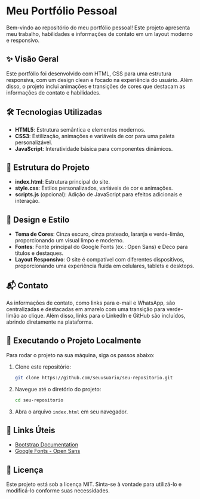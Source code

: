 # Meu Portfólio Pessoal

Bem-vindo ao repositório do meu portfólio pessoal! Este projeto apresenta meu trabalho, habilidades e informações de contato em um layout moderno e responsivo.

## ✨ Visão Geral

Este portfólio foi desenvolvido com HTML, CSS para uma estrutura responsiva, com um design clean e focado na experiência do usuário. Além disso, o projeto inclui animações e transições de cores que destacam as informações de contato e habilidades.

## 🛠️ Tecnologias Utilizadas

- **HTML5**: Estrutura semântica e elementos modernos.
- **CSS3**: Estilização, animações e variáveis de cor para uma paleta personalizável.
- **JavaScript**: Interatividade básica para componentes dinâmicos.

## 📁 Estrutura do Projeto

- **index.html**: Estrutura principal do site.
- **style.css**: Estilos personalizados, variáveis de cor e animações.
- **scripts.js** (opcional): Adição de JavaScript para efeitos adicionais e interação.

## 🎨 Design e Estilo

- **Tema de Cores**: Cinza escuro, cinza prateado, laranja e verde-limão, proporcionando um visual limpo e moderno.
- **Fontes**: Fonte principal do Google Fonts (ex.: Open Sans) e Deco para títulos e destaques.
- **Layout Responsivo**: O site é compatível com diferentes dispositivos, proporcionando uma experiência fluida em celulares, tablets e desktops.

## 📬 Contato

As informações de contato, como links para e-mail e WhatsApp, são centralizadas e destacadas em amarelo com uma transição para verde-limão ao clique. Além disso, links para o LinkedIn e GitHub são incluídos, abrindo diretamente na plataforma.

## 🚀 Executando o Projeto Localmente

Para rodar o projeto na sua máquina, siga os passos abaixo:

1. Clone este repositório:
   ```bash
   git clone https://github.com/seuusuario/seu-repositorio.git
   ```

2. Navegue até o diretório do projeto:
   ```bash
   cd seu-repositorio
   ```

3. Abra o arquivo `index.html` em seu navegador.

## 🔗 Links Úteis

- [Bootstrap Documentation](https://getbootstrap.com/docs/5.0/getting-started/introduction/)
- [Google Fonts - Open Sans](https://fonts.google.com/specimen/Open+Sans)

## 📜 Licença

Este projeto está sob a licença MIT. Sinta-se à vontade para utilizá-lo e modificá-lo conforme suas necessidades.